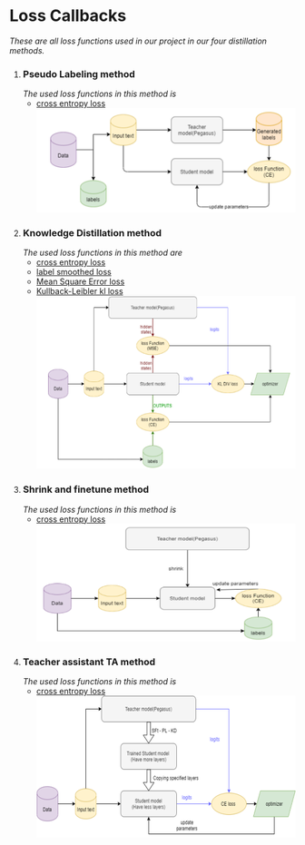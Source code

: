 # Loss Callbacks
*These are all loss functions used in our project in our four distillation methods.*

1. ### **Pseudo Labeling method**
    *The used loss functions in this method is*
    - [cross entropy loss](https://github.com/ibrahim-elsawy/dstilPegasus/blob/main/src/callbacks/Cross_ent_loss.py)
    ![Pseudo labeling training loop](https://github.com/ibrahim-elsawy/dstilPegasus/blob/main/src/callbacks/images/pl.png)
2. ### **Knowledge Distillation method**
    *The used loss functions in this method are*
    - [cross entropy loss](https://github.com/ibrahim-elsawy/dstilPegasus/blob/main/src/callbacks/Cross_ent_loss.py)
    - [label smoothed loss](https://github.com/ibrahim-elsawy/dstilPegasus/blob/main/src/callbacks/label_smoothed_callback.py)
    - [Mean Square Error loss](https://github.com/ibrahim-elsawy/dstilPegasus/blob/main/src/callbacks/mse_loss_callback.py)
    - [Kullback-Leibler kl loss](https://github.com/ibrahim-elsawy/dstilPegasus/blob/main/src/callbacks/KL_loss_callback.py)
    ![Knowledge Distillation training loop](https://github.com/ibrahim-elsawy/dstilPegasus/blob/main/src/callbacks/images/kd.png)
3. ### **Shrink and finetune method**
    *The used loss functions in this method is*
    - [cross entropy loss](https://github.com/ibrahim-elsawy/dstilPegasus/blob/main/src/callbacks/Cross_ent_loss.py)
    ![Shrink and finetune training loop](https://github.com/ibrahim-elsawy/dstilPegasus/blob/main/src/callbacks/images/sft.png)
4. ### **Teacher assistant TA method**
    *The used loss functions in this method is*
    - [cross entropy loss](https://github.com/ibrahim-elsawy/dstilPegasus/blob/main/src/callbacks/Cross_ent_loss.py)
    ![TA training loop](https://github.com/ibrahim-elsawy/dstilPegasus/blob/main/src/callbacks/images/TA.png)


